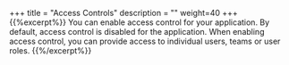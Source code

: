 +++
title = "Access Controls"
description = ""
weight=40
+++
{{%excerpt%}}
You can enable access control for your application. By default, access
control is disabled for the application. When enabling access control,
you can provide access to individual users, teams or user roles.
{{%/excerpt%}}
